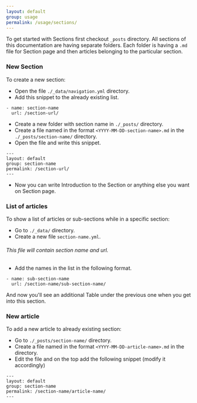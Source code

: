 ```yaml
---
layout: default
group: usage
permalink: /usage/sections/
---
```


To get started with Sections first checkout `_posts` directory. All sections of
this documentation are having separate folders. Each folder is having a `.md`
file for Section page and then articles belonging to the particular section.

### New Section

To create a new section:

* Open the file `./_data/navigation.yml` directory.
* Add this snippet to the already existing list.<br />

```
- name: section-name
  url: /section-url/
```
* Create a new folder with section name in `./_posts/` directory.
* Create a file named in the format `<YYYY-MM-DD-section-name>.md` in the
`./_posts/section-name/` directory.
* Open the file and write this snippet.
```
---
layout: default
group: section-name
permalink: /section-url/
---
```
* Now you can write Introduction to the Section or anything else you want on
Section page.

### List of articles

To show a list of articles or sub-sections while in a specific section:

* Go to `./_data/` directory.
* Create a new file `section-name.yml`.

###### This file will contain section name and url.

* Add the names in the list in the following format.

```
- name: sub-section-name
  url: /section-name/sub-section-name/
```

And now you'll see an additional Table under the previous one when you get into
this section.

### New article

To add a new article to already existing section:

* Go to `./_posts/section-name/` directory.
* Create a file named in the format `<YYYY-MM-DD-article-name>.md` in the
directory.
* Edit the file and on the top add the following snippet (modify it accordingly)
```
---
layout: default
group: section-name
permalink: /section-name/article-name/
---

